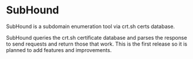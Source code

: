 # SubHound
SubHound is a subdomain enumeration tool via crt.sh certs database.

SubHound queries the crt.sh certificate database and parses the response to send requests and return those that work.
This is the first release so it is planned to add features and improvements.
